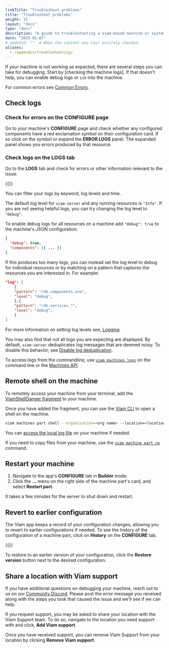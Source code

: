 ```yaml
---
linkTitle: "Troubleshoot problems"
title: "Troubleshoot problems"
weight: 35
layout: "docs"
type: "docs"
description: "A guide to troubleshooting a Viam-based machine or system of machines with fixes to common problems."
date: "2025-01-07"
# updated: ""  # When the content was last entirely checked
aliases:
  - /appendix/troubleshooting/
---
```


If your machine is not working as expected, there are several steps you can take for debugging.
Start by [checking the machine logs].
If that doesn't help, you can enable debug logs or `ssh` into the machine.

For common errors see [Common Errors](/dev/tools/common-errors/).

## Check logs

### Check for errors on the CONFIGURE page

Go to your machine's **CONFIGURE** page and check whether any configured components have a red exclamation symbol on their configuration card.
If so click on the symbol or expand the **ERROR LOGS** panel.
The expanded panel shows you errors produced by that resource.

### Check logs on the LOGS tab

Go to the **LOGS** tab and check for errors or other information relevant to the issue.

{{<gif webm_src="/fleet/log-filtering.webm" mp4_src="/fleet/log-filtering.mp4" alt="Filter logs by term of log level in the UI" max-width="800px">}}

You can filter your logs by keyword, log levels and time.

The default log level for `viam-server` and any running resources is `"Info"`.
If you are not seeing helpful logs, you can try changing the log level to `"Debug"`.

To enable debug logs for all resources on a machine add `"debug": true` to the machine's JSON configuration:

```json
{
  "debug": true,
  "components": [{ ... }]
}
```

If this produces too many logs, you can instead set the log level to debug for individual resources or by matching on a pattern that captures the resources you are interested in.
For example:

```json
"log": [
    {
    "pattern": "rdk.components.arm",
    "level": "debug",
    },{
    "pattern": "rdk.services.*",
    "level": "debug",
    }
]
```

For more information on setting log levels see, [Logging](/manage/troubleshoot/troubleshoot/#check-logs).

You may also find that not all logs you are expecting are displayed.
By default, `viam-server` deduplicates log messages that are deemed noisy.
To disable this behavior, see [Disable log deduplication](/operate/reference/viam-server/).

To access logs from the commandline, use [`viam machines logs`](/dev/tools/cli/#machines-alias-robots) on the command line or the [Machines API](/dev/reference/apis/robot/).

## Remote shell on the machine

To remotely access your machine from your terminal, add the [ViamShellDanger fragment](https://app.viam.com/fragment/b511adfa-80ab-4a70-9bd5-fbb14696b17e/json) to your machine.

Once you have added the fragment, you can use the [Viam CLI](/dev/tools/cli/) to open a shell on the machine.

```sh {class="command-line" data-prompt="$" data-output="2-10"}
viam machines part shell --organization=<org name> --location=<location name> --machine=<machine id>
```

You can [access the local log file](/operate/reference/viam-server/manage-viam-server/#view-viam-server-logs) on your machine if needed.

If you need to copy files from your machine, use the [`viam machine part cp`](/dev/tools/cli/#machines-alias-robots) command.

## Restart your machine

1. Navigate to the app's **CONFIGURE** tab in **Builder** mode.
1. Click the **...** menu on the right side of the machine part's card, and select **Restart part**.

It takes a few minutes for the server to shut down and restart.

## Revert to earlier configuration

The Viam app keeps a record of your configuration changes, allowing you to revert to earlier configurations if needed.
To see the history of the configuration of a machine part, click on **History** on the **CONFIGURE** tab.

{{<imgproc src="build/configure/history.png" resize="800x" declaredimensions=true alt="Configuration history for a machine part" class="shadow">}}

To restore to an earlier version of your configuration, click the **Restore version** button next to the desired configuration.

## Share a location with Viam support

If you have additional questions on debugging your machine, reach out to us on our [Community Discord](https://discord.gg/viam).
Please post the error message you received along with the steps you took that caused the issue and we'll see if we can help.

If you request support, you may be asked to share your location with the Viam Support team.
To do so, navigate to the location you need support with and click, **Add Viam support**.

Once you have received support, you can remove Viam Support from your location by clicking **Remove Viam support**.
